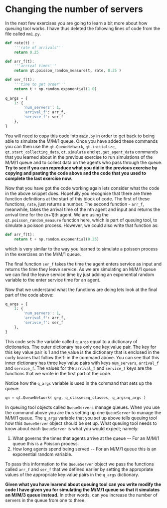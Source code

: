 # Changing the number of servers

In the next few exercises you are going to learn a bit more about how queuing tool works.  I have thus deleted the following lines of code from the file called `mm1.py`.

```python
def rate(t) : 
    '''rate of arrivals'''
    return 0.25

def arr_f(t):
    '''arrival times'''
    return qt.poisson_random_measure(t, rate, 0.25 )

def ser_f(t):
    '''time to get order'''
    return t + np.random.exponential(1.0)
    
q_args = {
    1: {
        'num_servers': 1,
        'arrival_f': arr_f,
        'serivce_f': ser_f
    },
}
```

You will need to  copy this code into `main.py` in order to get back to being able to simulate the M/M/1 queue.  Once you have added these commands you can then use the `qt.QueueNetwork`, `qt.initialize`, `qt.start_collecting_data`, `qt.simulate` and `qt.get_agent_data` commands that you learned about in the previous exercise to run simulations of the M/M/1 queue and to collect data on the agents who pass through the queue.  __Try to see if you can reproduce what you did in the previous exercise by copying and pasting the code above and the code that you used to complete the last exercise now__.

Now that you have got the code working again lets consider what the code in the above snippet does.  Hopefully you recognise that there are three function definitions at the start of this block of code.  The first of these functions, `rate`, just returns a number.  The second function - `arr_f`, meanwhile, takes the arrival time of the nth agent and input and returns the arrival time for the (n+1)th agent.  We are using the `qt.poisson_random_measure` function here, which is part of queuing tool, to simulate a poisson process. However, we could also write that function as:

```python
def arr_f(t):
    return t + np.random.exponential(0.25)
```

which is very similar to the way you learned to simulate a poisson process in the exercises on the M/M/1 queue.

The final function `ser_f` takes the time the agent enters service as input and returns the time they leave service.  As we are simulating an M/M/1 queue we can find the leave service time by just adding an exponential random variable to the enter service time for an agent.

Now that we understand what the functions are doing lets look at the final part of the code above:

```python
q_args = {
    1: {
        'num_servers': 1,
        'arrival_f': arr_f,
        'serivce_f': ser_f
    },
}
```

This code sets the variable called `q_args` equal to a dictionary of dictionaries.  The outer dictionary has only one key:value pair.  The key for this key value pair is 1 and the value is the dictionary that is enclosed in the curly braces that follow the 1: in the command above.  You can see that this inner dictionary has three key value pairs with keys `num_servers`, `arrival_f` and `service_f`.  The values for the `arrival_f` and `service_f` keys are the functions that we wrote in the first part of the code.

Notice how the `q_args` variable is used in the command that sets up the queue:

```python
qn = qt.QueueNetwork( g=g, q_classes=q_classes, q_args=q_args )
```

In queuing tool objects called `QueueServers` manage queues. When you use the command above you are thus setting up one `QueueServer` to manage the M/M/1 queue.  The `q_args` variable that you set up above tells queuing tool how this `QueueServer` object should be set up.  What queuing tool needs to know about each `QueueServer` is what you would expect; namely:

1. What governs the times that agents arrive at the queue -- For an M/M/1 queue this is a Poisson process.
2. How long agents spend being served -- For an M/M/1 queue this is an exponential random variable.

To pass this information to the `QueueServer` object we pass the functions called `arr_f` and `ser_f` that we defined earlier by setting the appropriate  values of the appropriate key:value pairs in the `q_args` dictionary.

__Given what you have learend about queuing tool can you write modify the code I have given you for simulating the M/M/1 queue so that it simulates an M/M/3 queue instead.__  In other words, can you increase the number of servers in the queue from one to three. 
